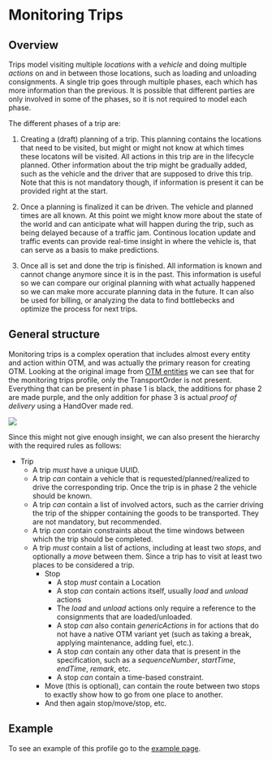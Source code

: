 Monitoring Trips
================

Overview
--------

Trips model visiting multiple _locations_ with a _vehicle_ and doing multiple _actions_ on and in between those locations, such as loading and unloading consignments. A single trip goes through multiple phases,  each which has more information than the previous. It is possible that different parties are only involved in some of the phases, so it is not required to model each phase.

The different phases of a trip are:
1. Creating a (draft) planning of a trip. This planning contains the locations that need to be visited, but might or might not know at which times these locatons will be visited. All actions in this trip are in the lifecycle planned. Other information about the trip might be gradually added, such as the vehicle and the driver that are supposed to drive this trip. Note that this is not mandatory though, if information is present it can be provided right at the start.

2. Once a planning is finalized it can be driven. The vehicle and planned times are all known. At this point we might know more about the state of the world and can anticipate what will happen during the trip, such as being delayed because of a traffic jam. Continous location update and traffic events can provide real-time insight in where the vehicle is, that can serve as a basis to make predictions.

3. Once all is set and done the trip is finished. All information is known and cannot change anymore since it is in the past. This information is useful so we can compare our original planning with what actually happened so we can make more accurate planning data in the future. It can also be used for billing, or analyzing the data to find bottlebecks and optimize the process for next trips.


General structure
-----------------

Monitoring trips is a complex operation that includes almost every entity and action within OTM, and was actually the primary reason for creating OTM. Looking at the original image from [OTM entities](../Fundamentals/entities) we can see that for the monitoring trips profile, only the TransportOrder is not present. Everything that can be present in phase 1 is black, the additions for phase 2 are made purple, and the only addition for phase 3 is actual _proof of delivery_ using a HandOver made red. 

![](/img/otm5_monitoring_trips_profile.png)

Since this might not give enough insight, we can also present the hierarchy with the required rules as follows:

- Trip
  - A trip _must_ have a unique UUID.
  - A trip _can_ contain a vehicle that is requested/planned/realized to drive the corresponding trip. Once the trip is in phase 2 the vehicle should be known.
  - A trip _can_ contain a list of involved actors, such as the carrier driving the trip of the shipper containing the goods to be transported. They are not mandatory, but recommended.
  - A trip _can_ contain constraints about the time windows between which the trip should be completed.
  - A trip _must_ contain a list of actions, including at least two _stops_, and optionally a _move_ between them. Since a trip has to visit at least two places to be considered a trip.
      - Stop
          - A stop _must_ contain a Location
          - A stop _can_ contain actions itself, usually _load_ and _unload_ actions 
          - The _load_ and _unload_ actions only require a reference to the consignments that are loaded/unloaded.
          - A stop _can_ also contain _genericActions_ in for actions that do not have a native OTM variant yet (such as taking a break, applying     maintenance, adding fuel, etc.).
          - A stop _can_ contain any other data that is present in the specification, such as a _sequenceNumber_, _startTime_, _endTime_, _remark_, etc.
          - A stop _can_ contain a time-based constraint.
      - Move (this is optional), can contain the route between two stops to exactly show how to go from one place to another.
      - And then again stop/move/stop, etc.

Example
-------

To see an example of this profile go to the [example page](../Examples/examples.md).